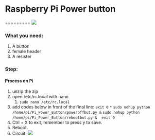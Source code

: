 # Raspberry Pi Power button
=========
![](http://i.imgur.com/3piCDkp.jpg)
### What you need:
1. A button
2. female header
3. A resister

### Step:
#### Process on Pi
1. unzip the zip
2. open /etc/rc.local with nano
	1. `sudo nano /etc/rc.local`
3. add codes below in front of the final line: `exit 0`
	`*`
	`sudo nohup python /home/pi/Pi_Power_Button/poweroffbut.py &`
	`sudo nohup python /home/pi/Pi_Power_Button/rebootbut.py &`
	` `
	`exit 0`
4. Ctrl + X to exit, remember to press y to save.
5. Reboot.
6. Circuit:
![](http://i.imgur.com/8QtKXr3.jpg)
